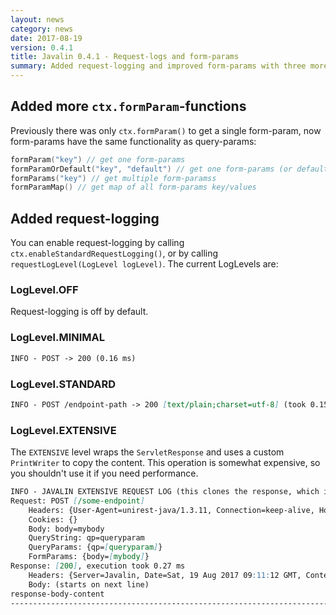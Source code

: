 ```yaml
---
layout: news
category: news
date: 2017-08-19
version: 0.4.1
title: Javalin 0.4.1 - Request-logs and form-params
summary: Added request-logging and improved form-params with three more functions
---
```


## Added more `ctx.formParam`-functions
Previously there was only `ctx.formParam()` to get a single form-param,
now form-params have the same functionality as query-params:

```kotlin
formParam("key") // get one form-params
formParamOrDefault("key", "default") // get one form-params (or default if null)
formParams("key") // get multiple form-paramss
formParamMap() // get map of all form-params key/values
```

## Added request-logging
You can enable request-logging by calling `ctx.enableStandardRequestLogging()`,
or by calling `requestLogLevel(LogLevel logLevel)`. The current LogLevels are:

### LogLevel.OFF
Request-logging is off by default.

### LogLevel.MINIMAL
```markdown
INFO - POST -> 200 (0.16 ms)
```

### LogLevel.STANDARD
```markdown
INFO - POST /endpoint-path -> 200 [text/plain;charset=utf-8] (took 0.15 ms)
```

### LogLevel.EXTENSIVE
The `EXTENSIVE` level wraps the `ServletResponse` and uses a custom `PrintWriter` to copy the content.
This operation is somewhat expensive, so you shouldn't use it if you need performance.

```markdown
INFO - JAVALIN EXTENSIVE REQUEST LOG (this clones the response, which is an expensive operation):
Request: POST [/some-endpoint]
    Headers: {User-Agent=unirest-java/1.3.11, Connection=keep-alive, Host=localhost:51958, Accept-Encoding=gzip, Content-Length=4, Content-Type=text/plain; charset=UTF-8}
    Cookies: {}
    Body: body=mybody
    QueryString: qp=queryparam
    QueryParams: {qp=[queryparam]}
    FormParams: {body=[mybody]}
Response: [200], execution took 0.27 ms
    Headers: {Server=Javalin, Date=Sat, 19 Aug 2017 09:11:12 GMT, Content-Type=text/plain;charset=utf-8}
    Body: (starts on next line)
response-body-content
----------------------------------------------------------------------------------
```
